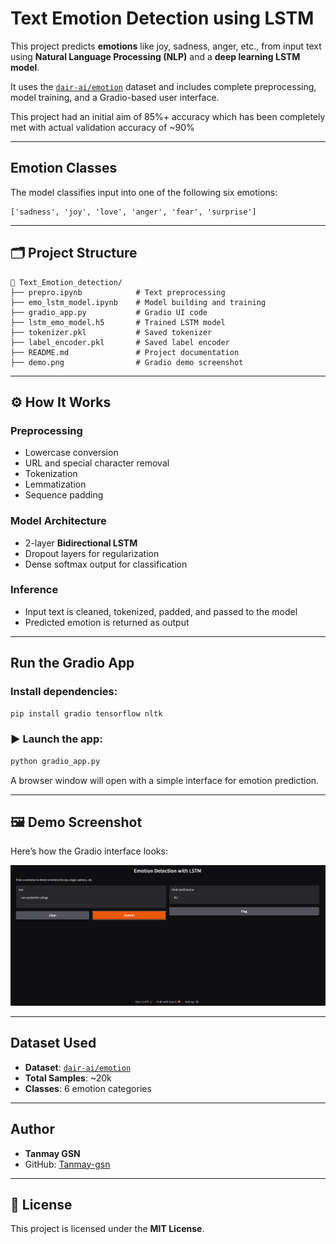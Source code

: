 #  Text Emotion Detection using LSTM

This project predicts **emotions** like joy, sadness, anger, etc., from input text using **Natural Language Processing (NLP)** and a **deep learning LSTM model**.

It uses the [`dair-ai/emotion`](https://huggingface.co/datasets/dair-ai/emotion) dataset and includes complete preprocessing, model training, and a Gradio-based user interface.

This project had an initial aim of 85%+ accuracy which has been completely met with actual validation accuracy of ~90%

---

##  Emotion Classes

The model classifies input into one of the following six emotions:

```
['sadness', 'joy', 'love', 'anger', 'fear', 'surprise']
```

---

## 🗂 Project Structure

```
📁 Text_Emotion_detection/
├── prepro.ipynb            # Text preprocessing
├── emo_lstm_model.ipynb    # Model building and training
├── gradio_app.py           # Gradio UI code
├── lstm_emo_model.h5       # Trained LSTM model
├── tokenizer.pkl           # Saved tokenizer
├── label_encoder.pkl       # Saved label encoder
├── README.md               # Project documentation
├── demo.png                # Gradio demo screenshot
```

---

## ⚙ How It Works

###  Preprocessing
- Lowercase conversion
- URL and special character removal
- Tokenization
- Lemmatization
- Sequence padding

###  Model Architecture
- 2-layer **Bidirectional LSTM**
- Dropout layers for regularization
- Dense softmax output for classification

###  Inference
- Input text is cleaned, tokenized, padded, and passed to the model
- Predicted emotion is returned as output

---

##  Run the Gradio App

###  Install dependencies:

```bash
pip install gradio tensorflow nltk
```

### ▶ Launch the app:

```bash
python gradio_app.py
```

A browser window will open with a simple interface for emotion prediction.

---

## 🖼 Demo Screenshot

Here’s how the Gradio interface looks:

![Emotion Detection Demo](demo.png)

---

##  Dataset Used

- **Dataset**: [`dair-ai/emotion`](https://huggingface.co/datasets/dair-ai/emotion)
- **Total Samples**: ~20k
- **Classes**: 6 emotion categories

---

##  Author

- **Tanmay GSN**
- GitHub: [Tanmay-gsn](https://github.com/Tanmay-gsn)

---

## 📄 License

This project is licensed under the **MIT License**.
